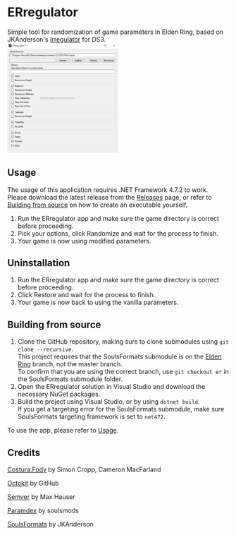 # ERregulator
Simple tool for randomization of game parameters in Elden Ring, based on JKAnderson's [Irregulator](https://github.com/JKAnderson/Irregulator) for DS3.<br>
<img alt="Interface Screenshot" src="interface.png" width=50% height=50%>

## Usage
The usage of this application requires .NET Framework 4.7.2 to work.<br>
Please download the latest release from the [Releases](https://github.com/arthurb123/ERregulator/releases) page, or refer to [Building from source](#building-from-source) on how to create an executable yourself.
1. Run the ERregulator app and make sure the game directory is correct before proceeding.
2. Pick your options, click Randomize and wait for the process to finish.
3. Your game is now using modified parameters.

## Uninstallation
1. Run the ERregulator app and make sure the game directory is correct before proceeding.
2. Click Restore and wait for the process to finish.
3. Your game is now back to using the vanilla parameters.

## Building from source
1. Clone the GitHub repository, making sure to clone submodules using ``git clone --recursive``.<br>
   This project requires that the SoulsFormats submodule is on the [Elden Ring](https://github.com/JKAnderson/SoulsFormats/tree/er) branch, not the master branch.<br>
   To confirm that you are using the correct branch, use ``git checkout er`` in the SoulsFormats submodule folder.
3. Open the ERregulator solution in Visual Studio and download the necessary NuGet packages.
4. Build the project using Visual Studio, or by using ``dotnet build``.<br>
   If you get a targeting error for the SoulsFormats submodule, make sure SoulsFormats targeting framework is set to ``net472``.<br>

To use the app, please refer to [Usage](#usage).

## Credits
[Costura.Fody](https://github.com/Fody/Costura) by Simon Cropp, Cameron MacFarland

[Octokit](https://github.com/octokit/octokit.net) by GitHub

[Semver](https://github.com/maxhauser/semver) by Max Hauser

[Paramdex](https://github.com/soulsmods/Paramdex) by soulsmods

[SoulsFormats](https://github.com/JKAnderson/SoulsFormats) by JKAnderson

